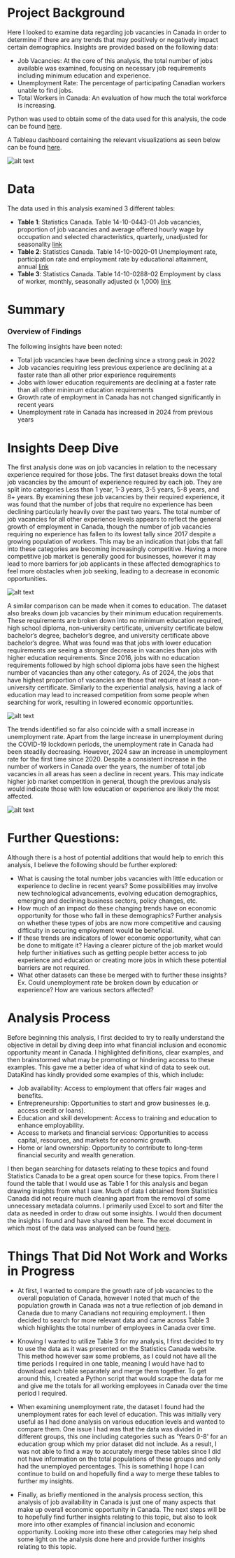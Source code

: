 # Project Background
Here I looked to examine data regarding job vacancies in Canada in order to determine if there are any trends that may positively or negatively impact certain demographics.
Insights are provided based on the following data:
-	Job Vacancies: At the core of this analysis, the total number of jobs available was examined, focusing on necessary job requirements including minimum education and experience.
-	Unemployment Rate: The percentage of participating Canadian workers unable to find jobs.
-	Total Workers in Canada: An evaluation of how much the total workforce is increasing.

Python was used to obtain some of the data used for this analysis, the code can be found [here](https://github.com/JackLemere/DataKind-Financial-Inclusion-2025/blob/main/Canada%20Job%20Vacancy%20Analysis/Stats%20Canada%20Workforce%20Data%20Scrape.ipynb).

A Tableau dashboard containing the relevant visualizations as seen below can be found [here](https://public.tableau.com/app/profile/jack.lemere5367/viz/CanadaJobTrends/Dashboard1?publish=yes).

![alt text](https://github.com/JackLemere/DataKind-Financial-Inclusion-2025/blob/main/Canada%20Job%20Vacancy%20Analysis/dashboard.png "Dashboard")

# Data

The data used in this analysis examined 3 different tables:
-	**Table 1**: Statistics Canada. Table 14-10-0443-01  Job vacancies, proportion of job vacancies and average offered hourly wage by occupation and selected characteristics, quarterly, unadjusted for seasonality [link](https://www150.statcan.gc.ca/t1/tbl1/en/tv.action?pid=1410044301&pickMembers%5B0%5D=1.1&pickMembers%5B1%5D=2.1&cubeTimeFrame.startMonth=01&cubeTimeFrame.startYear=2016&cubeTimeFrame.endMonth=10&cubeTimeFrame.endYear=2024&referencePeriods=20160101%2C20241001)
-	**Table 2**: Statistics Canada. Table 14-10-0020-01  Unemployment rate, participation rate and employment rate by educational attainment, annual [link](https://www150.statcan.gc.ca/t1/tbl1/en/cv.action?pid=1410002001)
-	**Table 3**: Statistics Canada. Table 14-10-0288-02  Employment by class of worker, monthly, seasonally adjusted (x 1,000) [link](https://www150.statcan.gc.ca/t1/tbl1/en/tv.action?pid=1410028802&pickMembers%5B0%5D=1.1&pickMembers%5B1%5D=3.1&cubeTimeFrame.startMonth=02&cubeTimeFrame.startYear=2000&referencePeriods=20000201%2C20000201)

# Summary

### Overview of Findings

The following insights have been noted:
-	Total job vacancies have been declining since a strong peak in 2022
-	Job vacancies requiring less previous experience are declining at a faster rate than all other prior experience requirements
-	Jobs with lower education requirements are declining at a faster rate than all other minimum education requirements
-	Growth rate of employment in Canada has not changed significantly in recent years
-	Unemployment rate in Canada has increased in 2024 from previous years

# Insights Deep Dive

The first analysis done was on job vacancies in relation to the necessary experience required for those jobs. The first dataset breaks down the total job vacancies by the amount of experience required by each job. They are split into categories Less than 1 year, 1-3 years, 3-5 years, 5-8 years, and 8+ years. By examining these job vacancies by their required experience, it was found that the number of jobs that require no experience has been declining particularly heavily over the past two years. The total number of job vacancies for all other experience levels appears to reflect the general growth of employment in Canada, though the number of job vacancies requiring no experience has fallen to its lowest tally since 2017 despite a growing population of workers. This may be an indication that jobs that fall into these categories are becoming increasingly competitive. Having a more competitive job market is generally good for businesses, however it may lead to more barriers for job applicants in these affected demographics to feel more obstacles when job seeking, leading to a decrease in economic opportunities.

![alt text](https://github.com/JackLemere/DataKind-Financial-Inclusion-2025/blob/main/Canada%20Job%20Vacancy%20Analysis/jobs%20by%20experience.png "Job Vacancy By Experience")

A similar comparison can be made when it comes to education. The dataset also breaks down job vacancies by their minimum education requirements. These requirements are broken down into no minimum education required, high school diploma, non-university certificate, university certificate below bachelor’s degree, bachelor’s degree, and university certificate above bachelor’s degree. What was found was that jobs with lower education requirements are seeing a stronger decrease in vacancies than jobs with higher education requirements. Since 2016, jobs with no education requirements followed by high school diploma jobs have seen the highest number of vacancies than any other category. As of 2024, the jobs that have highest proportion of vacancies are those that require at least a non-university certificate. Similarly to the experiential analysis, having a lack of education may lead to increased competition from some people when searching for work, resulting in lowered economic opportunities. 

![alt text](https://github.com/JackLemere/DataKind-Financial-Inclusion-2025/blob/main/Canada%20Job%20Vacancy%20Analysis/jobs%20by%20education.png "Job Vacancy By Education")

The trends identified so far also coincide with a small increase in unemployment rate. Apart from the large increase in unemployment during the COVID-19 lockdown periods, the unemployment rate in Canada had been steadily decreasing. However, 2024 saw an increase in unemployment rate for the first time since 2020. Despite a consistent increase in the number of workers in Canada over the years, the number of total job vacancies in all areas has seen a decline in recent years. This may indicate higher job market competition in general, though the previous analysis would indicate those with low education or experience are likely the most affected.

![alt text](https://github.com/JackLemere/DataKind-Financial-Inclusion-2025/blob/main/Canada%20Job%20Vacancy%20Analysis/overall%20trends.png "Job Trends in Canada")

# Further Questions:

Although there is a host of potential additions that would help to enrich this analysis, I believe the following should be further explored: 
-	What is causing the total number jobs vacancies with little education or experience to decline in recent years? Some possibilities may involve new technological advancements, evolving education demographics, emerging and declining business sectors, policy changes, etc.
-	How much of an impact do these changing trends have on economic opportunity for those who fall in these demographics? Further analysis on whether these types of jobs are now more competitive and causing difficulty in securing employment would be beneficial.
-	If these trends are indicators of lower economic opportunity, what can be done to mitigate it? Having a clearer picture of the job market would help further initiatives such as getting people better access to job experience and education or creating more jobs in which these potential barriers are not required.
-	What other datasets can these be merged with to further these insights? Ex. Could unemployment rate be broken down by education or experience? How are various sectors affected?

# Analysis Process

Before beginning this analysis, I first decided to try to really understand the objective in detail by diving deep into what financial inclusion and economic opportunity meant in Canada. I highlighted definitions, clear examples, and then brainstormed what may be promoting or hindering access to these examples. This gave me a better idea of what kind of data to seek out. DataKind has kindly provided some examples of this, which include:

- Job availability: Access to employment that offers fair wages and benefits.
- Entrepreneurship: Opportunities to start and grow businesses (e.g. access credit or loans).
- Education and skill development: Access to training and education to enhance employability.
- Access to markets and financial services: Opportunities to access capital, resources, and markets for economic growth.
- Home or land ownership: Opportunity to contribute to long-term financial security and wealth generation.

I then began searching for datasets relating to these topics and found Statistics Canada to be a great open source for these topics. From there I found the table that I would use as Table 1 for this analysis and began drawing insights from what I saw. Much of data I obtained from Statistics Canada did not require much cleaning apart from the removal of some unnecessary metadata columns. I primarily used Excel to sort and filter the data as needed in order to draw out some insights. I would then document the insights I found and have shared them here. The excel document in which most of the data was analysed can be found [here](https://github.com/JackLemere/DataKind-Financial-Inclusion-2025/blob/main/Canada%20Job%20Vacancy%20Analysis/jobs.xlsx).

# Things That Did Not Work and Works in Progress

- At first, I wanted to compare the growth rate of job vacancies to the overall population of Canada, however I noted that much of the population growth in Canada was not a true reflection of job demand in Canada due to many Canadians not requiring employment. I then decided to search for more relevant data and came across Table 3 which highlights the total number of employees in Canada over time.

- Knowing I wanted to utilize Table 3 for my analysis, I first decided to try to use the data as it was presented on the Statistics Canada website. This method however saw some problems, as I could not have all the time periods I required in one table, meaning I would have had to download each table separately and merge them together. To get around this, I created a Python script that would scrape the data for me and give me the totals for all working employees in Canada over the time period I required.

- When examining unemployment rate, the dataset I found had the unemployment rates for each level of education. This was initially very useful as I had done analysis on various education levels and wanted to compare them. One issue I had was that the data was divided in different groups, this one including categories such as 'Years 0-8' for an education group which my prior dataset did not include. As a result, I was not able to find a way to accurately merge these tables since I did not have information on the total populations of these groups and only had the unemployed percentages. This is something I hope I can continue to build on and hopefully find a way to merge these tables to further my insights.

- Finally, as briefly mentioned in the analysis process section, this analysis of job availability in Canada is just one of many aspects that make up overall economic opportunity in Canada. The next steps will be to hopefully find further insights relating to this topic, but also to look more into other examples of financial inclusion and economic opportunity. Looking more into these other categories may help shed some light on the analysis done here and provide further insights relating to this topic.
